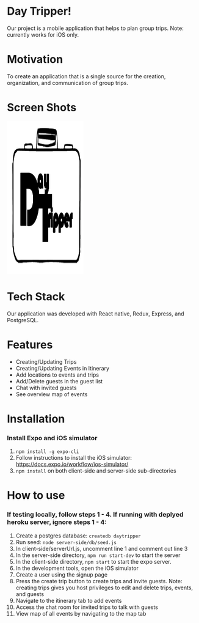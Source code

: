 # Day Tripper!
Our project is a mobile application that helps to plan group trips.
Note: currently works for iOS only.
# Motivation
To create an application that is a single source for the creation, organization, and communication of group trips.
# Screen Shots
<img src="client-side/assets/DayTripperLogo.png" width="200" height="400" />

# Tech Stack
Our application was developed with React native, Redux, Express, and PostgreSQL.
# Features
- Creating/Updating Trips
- Creating/Updating Events in Itinerary
- Add locations to events and trips
- Add/Delete guests in the guest list
- Chat with invited guests
- See overview map of events
# Installation
### Install Expo and iOS simulator
1. `npm install -g expo-cli`
2. Follow instructions to install the iOS simulator: https://docs.expo.io/workflow/ios-simulator/
3. `npm install` on both client-side and server-side sub-directories
# How to use
### If testing locally, follow steps 1 - 4. If running with deplyed heroku server, ignore steps 1 - 4:
1. Create a postgres database: `createdb daytripper`
2. Run seed: `node server-side/db/seed.js`
3. In client-side/serverUrl.js, uncomment line 1 and comment out line 3
4. In the server-side directory, `npm run start-dev` to start the server
5. In the client-side directory, `npm start` to start the expo server.
6. In the development tools, open the iOS simulator
7. Create a user using the signup page
8. Press the create trip button to create trips and invite guests. Note: creating trips gives you host privileges to edit and delete trips, events, and guests
9. Navigate to the itinerary tab to add events
10. Access the chat room for invited trips to talk with guests
11. View map of all events by navigating to the map tab
